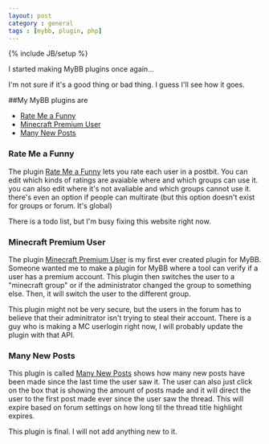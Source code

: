 ```yaml
---
layout: post
category : general
tags : [mybb, plugin, php]
---
```

{% include JB/setup %}

I started making MyBB plugins once again...

I'm not sure if it's a good thing or bad thing. I guess I'll see how it goes.

##My MyBB plugins are

* [Rate Me a Funny](http://mods.mybb.com/view/rate-me-a-funny "MyBB plugin page with screenshot")
* [Minecraft Premium User](http://mods.mybb.com/view/minecraft-premium-user "MyBB plugin page with screenshot")
* [Many New Posts](http://mods.mybb.com/view/many-new-posts "MyBB plugin page with screenshot")

### Rate Me a Funny
The plugin 
[Rate Me a Funny](http://mods.mybb.com/view/rate-me-a-funny "MyBB plugin page with screenshot")
lets you rate each user in a postbit. You can edit which kinds of ratings are avaiable where and which groups can use it. you can also edit where it's not avaliable and which groups cannot use it. there's even an option if people can multirate (but this option doesn't exist for groups or forum. It's global)

There is a todo list, but I'm busy fixing this website right now.


### Minecraft Premium User
The plugin
[Minecraft Premium User](http://mods.mybb.com/view/minecraft-premium-user "MyBB plugin page with screenshot")
is my first ever created plugin for MyBB. Someone wanted me to make a plugin for MyBB where a tool can verify if a user has a premium account. This plugin then switches the user to a "minecraft group" or if the administrator changed the group to something else. Then, it will switch the user to the different group.

This plugin might not be very secure, but the users in the forum has to believe that their adminitrator isn't trying to steal their account. There is a guy who is making a MC userlogin right now, I will probably update the plugin with that API.

### Many New Posts
This plugin is called
[Many New Posts](http://mods.mybb.com/view/many-new-posts "MyBB plugin page with screenshot")
shows how many new posts have been made since the last time the user saw it. The user can also just click on the box that is showing the amount of posts made and it will direct the user to the first post made ever since the user saw the thread. This will expire based on forum settings on how long til the thread title highlight expires.

This plugin is final. I will not add anything new to it.